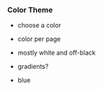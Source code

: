 ### Color Theme

- choose a color
- color per page

- mostly white and off-black
- gradients?
- blue
